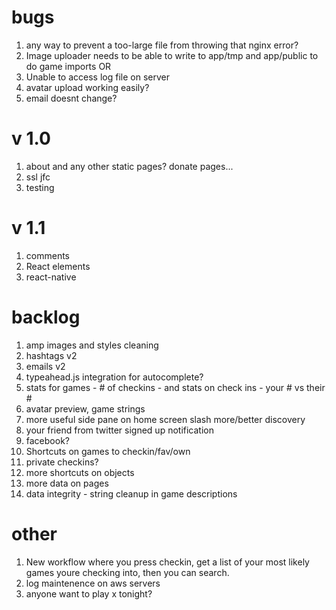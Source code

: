 # bugs

1. any way to prevent a too-large file from throwing that nginx error?
1. Image uploader needs to be able to write to app/tmp and app/public to do game imports OR 
1. Unable to access log file on server
1. avatar upload working easily?
1. email doesnt change?

# v 1.0

1. about and any other static pages? donate pages...
1. ssl jfc
1. testing

# v 1.1

1. comments
1. React elements
1. react-native

# backlog
1. amp images and styles cleaning
1. hashtags v2
1. emails v2
1. typeahead.js integration for autocomplete?
1. stats for games - # of checkins - and stats on check ins - your # vs their #
1. avatar preview, game strings
1. more useful side pane on home screen slash more/better discovery
1. your friend from twitter signed up notification
1. facebook? 
1. Shortcuts on games to checkin/fav/own
1. private checkins?
1. more shortcuts on objects
1. more data on pages
1. data integrity - string cleanup in game descriptions

# other
1. New workflow where you press checkin, get a list of your most likely games youre checking into, then you can search.
1. log maintenence on aws servers
1. anyone want to play x tonight?